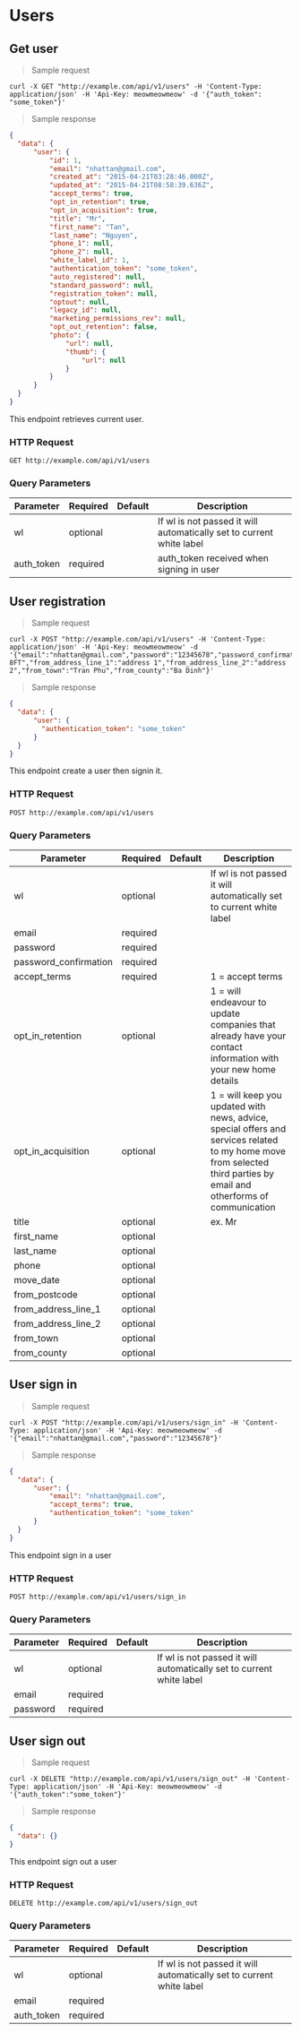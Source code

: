 # Users

## Get user

> Sample request

```shell
curl -X GET "http://example.com/api/v1/users" -H 'Content-Type: application/json' -H 'Api-Key: meowmeowmeow' -d '{"auth_token": "some_token"}'
```

> Sample response

```json
{
  "data": {
      "user": {
          "id": 1,
          "email": "nhattan@gmail.com",
          "created_at": "2015-04-21T03:28:46.000Z",
          "updated_at": "2015-04-21T08:58:39.636Z",
          "accept_terms": true,
          "opt_in_retention": true,
          "opt_in_acquisition": true,
          "title": "Mr",
          "first_name": "Tan",
          "last_name": "Nguyen",
          "phone_1": null,
          "phone_2": null,
          "white_label_id": 1,
          "authentication_token": "some_token",
          "auto_registered": null,
          "standard_password": null,
          "registration_token": null,
          "optout": null,
          "legacy_id": null,
          "marketing_permissions_rev": null,
          "opt_out_retention": false,
          "photo": {
              "url": null,
              "thumb": {
                  "url": null
              }
          }
      }
  }
}
```

This endpoint retrieves current user.

### HTTP Request

`GET http://example.com/api/v1/users`

### Query Parameters

Parameter | Required | Default | Description
--------- | ------- | ------- | -----------
wl | optional | | If wl is not passed it will automatically set to current white label
auth_token | required | | auth_token received when signing in user



## User registration

> Sample request

```shell
curl -X POST "http://example.com/api/v1/users" -H 'Content-Type: application/json' -H 'Api-Key: meowmeowmeow' -d '{"email":"nhattan@gmail.com","password":"12345678","password_confirmation":"12345678","accept_terms":1,"opt_in_retention":1,"opt_in_acquisition":1,"title":"Mr","first_name":"Tan","last_name":"Nguyen","phone":"1693625484","move_date":"2014/05/06","from_postcode":"MK5 8FT","from_address_line_1":"address 1","from_address_line_2":"address 2","from_town":"Tran Phu","from_county":"Ba Dinh"}'
```

> Sample response

```json
{
  "data": {
      "user": {
        "authentication_token": "some_token"
      }
  }
}
```

This endpoint create a user then signin it.

### HTTP Request

`POST http://example.com/api/v1/users`

### Query Parameters

Parameter | Required | Default | Description
--------- | ------- | ------- | -----------
wl | optional | | If wl is not passed it will automatically set to current white label
email | required | |
password | required | |
password_confirmation | required | |
accept_terms | required | | 1 = accept terms
opt_in_retention | optional | | 1 = will endeavour to update companies that already have your contact information with your new home details
opt_in_acquisition | optional | | 1 = will keep you updated with news, advice, special offers and services related to my home move from selected third parties by email and otherforms of communication
title | optional | | ex. Mr
first_name | optional | |
last_name | optional | |
phone | optional | |
move_date | optional | |
from_postcode | optional | |
from_address_line_1 | optional | |
from_address_line_2 | optional | |
from_town | optional | |
from_county | optional | |


## User sign in

> Sample request

```shell
curl -X POST "http://example.com/api/v1/users/sign_in" -H 'Content-Type: application/json' -H 'Api-Key: meowmeowmeow' -d '{"email":"nhattan@gmail.com","password":"12345678"}'
```

> Sample response

```json
{
  "data": {
      "user": {
          "email": "nhattan@gmail.com",
          "accept_terms": true,
          "authentication_token": "some_token"
      }
  }
}
```

This endpoint sign in a user

### HTTP Request

`POST http://example.com/api/v1/users/sign_in`

### Query Parameters

Parameter | Required | Default | Description
--------- | ------- | ------- | -----------
wl | optional | | If wl is not passed it will automatically set to current white label
email | required | |
password | required | |


## User sign out

> Sample request

```shell
curl -X DELETE "http://example.com/api/v1/users/sign_out" -H 'Content-Type: application/json' -H 'Api-Key: meowmeowmeow' -d '{"auth_token":"some_token"}'
```

> Sample response

```json
{
  "data": {}
}
```

This endpoint sign out a user

### HTTP Request

`DELETE http://example.com/api/v1/users/sign_out`

### Query Parameters

Parameter | Required | Default | Description
--------- | ------- | ------- | -----------
wl | optional | | If wl is not passed it will automatically set to current white label
email | required | |
auth_token | required | |
